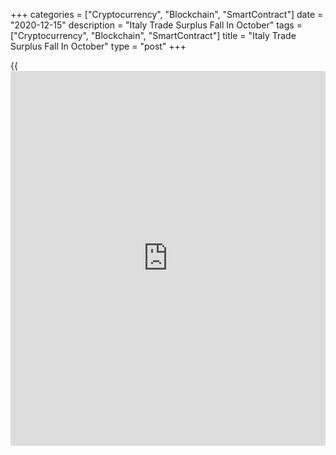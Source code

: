 +++
categories = ["Cryptocurrency", "Blockchain", "SmartContract"]
date = "2020-12-15"
description = "Italy Trade Surplus Fall In October"
tags = ["Cryptocurrency", "Blockchain", "SmartContract"]
title = "Italy Trade Surplus Fall In October"
type = "post"
+++

{{<iframe id="large-banner" src="https://www.bounty.group/#slide=25.0" width="100%" height="600" scrolling="no" style="border: 0px solid rgb(216, 221, 230); border-radius: 3px;">}}

Italy's trade surplus decreased in October, amid a fall in exports and
imports, data from the statistical office Istat showed on Tuesday.

The trade surplus fell to EUR 7.565 billion in October from EUR 8.373
billion in the same period last year. In September, the trade surplus
was EUR 5.847 billion.

Exports decreased 8.4 percent year-on-year in October, after a 1.1
percent rise in September.

On an annual basis, imports fell 8.2 percent in October, following a 6.5
percent decrease in the preceding month.

On a monthly basis, exports fell 1.3 percent, while imports rose 1.4
percent in October.

In the October quarter, exports and imports rose 13.5 percent, each,
compared to previous month.

Data also showed that the import prices rose 0.3 percent monthly in
October and fell 5.0 percent from a year ago.

For comments and feedback [contact](https://www.playgroundfx.com/contact/): editorial@rtt[news](https://www.letsplayfx.com/blog/forex-news-website/).com

[Economic News][1]

 **What parts of the world are seeing the best (and worst) economic
performances lately? Click[here][2] to check out our [Econ Scorecard][2]
and find out! See up-to-the-moment [ranking](https://www.playgroundfx.com/blog/crypto-exchange-ranking/)s for the best and worst
performers in [GDP][3], [unemployment rate][4], [inflation][5] and much
more.**

   1. www.rtt[news](https://www.letsplayfx.com/blog/forex-news-website/).com/Content/EconomicNews.aspx
   2. www.rtt[news](https://www.letsplayfx.com/blog/forex-news-website/).com/economic-scorecard/world-rank/PPI/highest-performance.aspx
   3. www.rtt[news](https://www.letsplayfx.com/blog/forex-news-website/).com/economic-scorecard/world-rank/GDP/highest-performance.aspx
   4. www.rtt[news](https://www.letsplayfx.com/blog/forex-news-website/).com/economic-scorecard/world-rank/unemployment-rate/lowest-performance.aspx
   5. www.rtt[news](https://www.letsplayfx.com/blog/forex-news-website/).com/economic-scorecard/world-rank/CPI/highest-performance.aspx